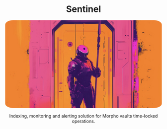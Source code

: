 # <h1 align="center"> Sentinel </h1>

<p align="center">
    <img src=".github/assets/README_COVER.JPEG" style="border-radius:5%" width="800" alt="">
</p>

<p align="center">
    Indexing, monitoring and alerting solution for Morpho vaults time-locked operations.
</p>

